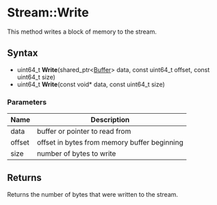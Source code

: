 # Stream::Write #
This method writes a block of memory to the stream.

## Syntax ##
- uint64_t **Write**(shared_ptr<[Buffer](Buffer.md)> data, const uint64_t offset, const uint64_t size)
- uint64_t **Write**(const void* data, const uint64_t size)

### Parameters ###
| Name | Description |
| --- | --- |
| data | buffer or pointer to read from |
| offset | offset in bytes from memory buffer beginning |
| size | number of bytes to write |

## Returns ##
Returns the number of bytes that were written to the stream.
